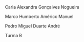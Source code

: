 Carla Alexandra Gonçalves Nogueira 

Marco Humberto Américo Manuel 

Pedro Miguel Duarte André 

Turma B
